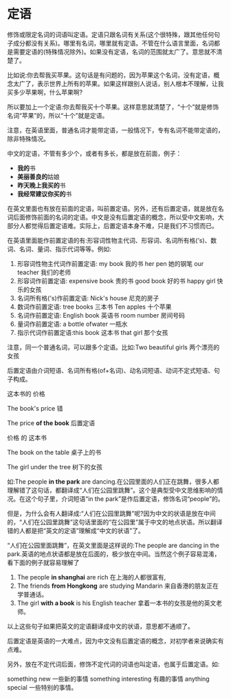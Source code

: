 # 定语

修饰或限定名词的词语叫定语。定语只跟名词有关系(这个很特殊，跟其他任何句子成分都没有关系)。哪里有名词，哪里就有定语。不管在什么语言里面，名词都是需要定语的(特殊情况除外)。如果没有定语，名词的范围就太广了。意思就不清楚了。

比如说:你去帮我买苹果。这句话是有问题的，因为苹果这个名词，没有定语，概念太广了，表示世界上所有的苹果。如果这样跟别人说话，别人根本不理解，让我买多少苹果啊，什么苹果啊?

所以要加上一个定语:你去帮我买十个苹果。这样意思就清楚了，“十个”就是修饰名词“苹果”的，所以“十个”就是定语。

注意，在英语里面，普通名词才能带定语，一般情况下，专有名词不能带定语的，除非特殊情况。

中文的定语，不管有多少个，或者有多长，都是放在前面，例子：

- **我的**书
- **美丽善良的**姑娘
- **昨天晚上我买的**书
- **我经常建议你买的**书

在英文里面也有放在前面的定语，叫前置定语。另外，还有后置定语，就是放在名词后面修饰前面的名词的定语。中文是没有后置定语的概念，所以受中文影响，大部分人都觉得后置定语难。实际上，后置定语本身不难，只是我们不习惯而已。

在英语里面能作前置定语的有:形容词性物主代词、形容词、名词所有格(’s)、数词、名词、量词、指示代词等等。例如:

1. 形容词性物主代词作前置定语: my book 我的书 her pen 她的钢笔 our teacher 我们的老师
2. 形容词作前置定语: expensive book 贵的书 good book 好的书 happy girl 快乐的女孩
3. 名词所有格('s)作前置定语: Nick's house 尼克的房子
4. 数词作前置定语: tree books 三本书 Ten apples 十个苹果
5. 名词作前置定语: English book 英语书 room number 房间号码
6. 量词作前置定语: a bottle ofwater 一瓶水
7. 指示代词作前置定语:this book 这本书 that girl 那个女孩

注意，同一个普通名词，可以跟多个定语。比如:Two beautiful girls 两个漂亮的女孩

后置定语由介词短语、名词所有格(of+名词)、动名词短语、动词不定式短语、句子构成。

这本书的 价格

The book's price 错

The price **of the book** 后置定语

价格 的 这本书

The book on the table 桌子上的书

The girl under the tree 树下的女孩

如:The people **in the park** are dancing.在公园里面的人们正在跳舞，很多人都理解错了这句话，都翻译成“人们在公园里跳舞”。这个是典型受中文思维影响的情况。在这个句子里，介词短语“in the park”是作后置定语，修饰名词“people”的。

但是，为什么会有人翻译成:“人们在公园里跳舞”呢?因为中文的状语是放在中间的，“人们在公园里跳舞”这句话里面的“在公园里”属于中文的地点状语。所以翻译错的人都是把“英文的定语”理解成“中文的状语”了。

“人们在公园里面跳舞”，在英文里面是这样说的:The people are dancing in the park.英语的地点状语都是放在后面的，极少放在中间。当然这个例子容易混淆，看下面的例子就容易理解了

1. The people **in shanghai** are rich 在上海的人都很富有,
2. The friends **from Hongkong** are studying Mandarin 来自香港的朋友正在学普通话。
3. The girl **with a book** is his English teacher 拿着一本书的女孩是他的英文老师。

以上这些句子如果把英文的定语翻译成中文的状语，意思都不通顺了。

后置定语是英语的一大难点，因为中文没有后置定语的概念，对初学者来说确实有点难。

另外，放在不定代词后面，修饰不定代词的词语也叫定语，也属于后置定语。如:

something new 一些新的事情 something interesting 有趣的事情 anything special 一些特别的事情。

